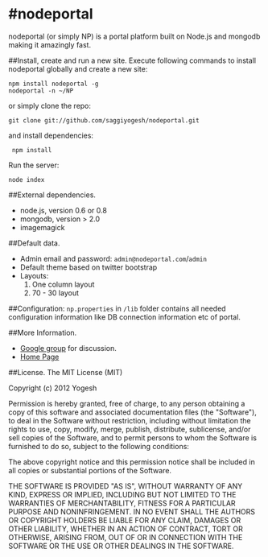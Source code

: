 #nodeportal
==========

nodeportal (or simply NP) is a portal platform built on Node.js and mongodb making it amazingly fast.

##Install, create and run a new site.
Execute following commands to install nodeportal globally and create a new site:

    npm install nodeportal -g
    nodeportal -n ~/NP

or simply clone the repo:

    git clone git://github.com/saggiyogesh/nodeportal.git
    
and install dependencies:
    
     npm install
     
Run the server:

    node index

##External dependencies.
* node.js, version 0.6 or 0.8
* mongodb, version > 2.0
* imagemagick

##Default data.
* Admin email and password: `admin@nodeportal.com`/`admin`
* Default theme based on twitter bootstrap
* Layouts:
    1. One column layout
    2. 70 - 30 layout

##Configuration:
`np.properties` in `/lib` folder contains all needed configuration information like DB connection information etc of portal.

##More Information.

* <a href="http://groups.google.com/group/nodeportal">Google group</a> for discussion.
* [Home Page](http://www.nodeportal.com/ "nodeportal")

##License.
The MIT License (MIT)

Copyright (c) 2012 Yogesh

Permission is hereby granted, free of charge, to any person obtaining a copy of this software and associated documentation files (the "Software"), to deal in the Software without restriction, including without limitation the rights to use, copy, modify, merge, publish, distribute, sublicense, and/or sell copies of the Software, and to permit persons to whom the Software is furnished to do so, subject to the following conditions:

The above copyright notice and this permission notice shall be included in all copies or substantial portions of the Software.

THE SOFTWARE IS PROVIDED "AS IS", WITHOUT WARRANTY OF ANY KIND, EXPRESS OR IMPLIED, INCLUDING BUT NOT LIMITED TO THE WARRANTIES OF MERCHANTABILITY, FITNESS FOR A PARTICULAR PURPOSE AND NONINFRINGEMENT. IN NO EVENT SHALL THE AUTHORS OR COPYRIGHT HOLDERS BE LIABLE FOR ANY CLAIM, DAMAGES OR OTHER LIABILITY, WHETHER IN AN ACTION OF CONTRACT, TORT OR OTHERWISE, ARISING FROM, OUT OF OR IN CONNECTION WITH THE SOFTWARE OR THE USE OR OTHER DEALINGS IN THE SOFTWARE.